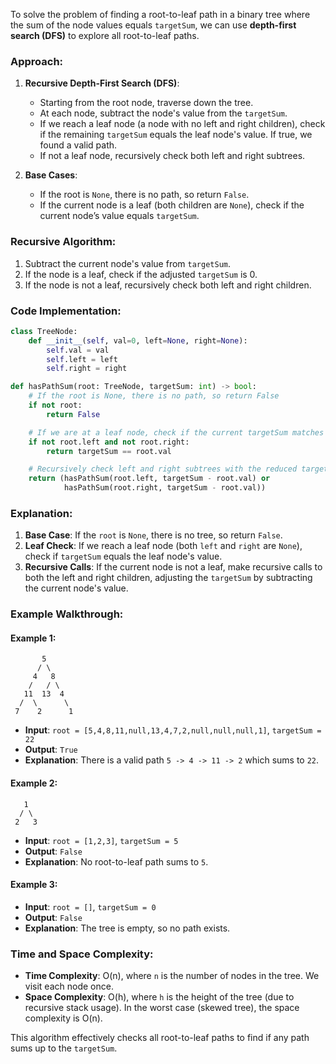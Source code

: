 To solve the problem of finding a root-to-leaf path in a binary tree where the sum of the node values equals `targetSum`, we can use **depth-first search (DFS)** to explore all root-to-leaf paths.

### Approach:

1. **Recursive Depth-First Search (DFS)**:
   - Starting from the root node, traverse down the tree.
   - At each node, subtract the node's value from the `targetSum`.
   - If we reach a leaf node (a node with no left and right children), check if the remaining `targetSum` equals the leaf node's value. If true, we found a valid path.
   - If not a leaf node, recursively check both left and right subtrees.

2. **Base Cases**:
   - If the root is `None`, there is no path, so return `False`.
   - If the current node is a leaf (both children are `None`), check if the current node’s value equals `targetSum`.

### Recursive Algorithm:

1. Subtract the current node's value from `targetSum`.
2. If the node is a leaf, check if the adjusted `targetSum` is 0.
3. If the node is not a leaf, recursively check both left and right children.

### Code Implementation:

```python
class TreeNode:
    def __init__(self, val=0, left=None, right=None):
        self.val = val
        self.left = left
        self.right = right

def hasPathSum(root: TreeNode, targetSum: int) -> bool:
    # If the root is None, there is no path, so return False
    if not root:
        return False

    # If we are at a leaf node, check if the current targetSum matches the node's value
    if not root.left and not root.right:
        return targetSum == root.val

    # Recursively check left and right subtrees with the reduced targetSum
    return (hasPathSum(root.left, targetSum - root.val) or
            hasPathSum(root.right, targetSum - root.val))
```

### Explanation:

1. **Base Case**: If the `root` is `None`, there is no tree, so return `False`.
2. **Leaf Check**: If we reach a leaf node (both `left` and `right` are `None`), check if `targetSum` equals the leaf node's value.
3. **Recursive Calls**: If the current node is not a leaf, make recursive calls to both the left and right children, adjusting the `targetSum` by subtracting the current node's value.

### Example Walkthrough:

#### Example 1:
```plaintext
       5
      / \
     4   8
    /   / \
   11  13  4
  /  \      \
 7    2      1
```
- **Input**: `root = [5,4,8,11,null,13,4,7,2,null,null,null,1]`, `targetSum = 22`
- **Output**: `True`
- **Explanation**: There is a valid path `5 -> 4 -> 11 -> 2` which sums to `22`.

#### Example 2:
```plaintext
   1
  / \
 2   3
```
- **Input**: `root = [1,2,3]`, `targetSum = 5`
- **Output**: `False`
- **Explanation**: No root-to-leaf path sums to `5`.

#### Example 3:
- **Input**: `root = []`, `targetSum = 0`
- **Output**: `False`
- **Explanation**: The tree is empty, so no path exists.

### Time and Space Complexity:

- **Time Complexity**: O(n), where `n` is the number of nodes in the tree. We visit each node once.
- **Space Complexity**: O(h), where `h` is the height of the tree (due to recursive stack usage). In the worst case (skewed tree), the space complexity is O(n).

This algorithm effectively checks all root-to-leaf paths to find if any path sums up to the `targetSum`.
